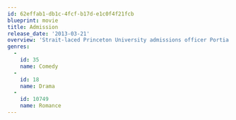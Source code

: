 ```yaml
---
id: 62effab1-db1c-4fcf-b17d-e1c0f4f21fcb
blueprint: movie
title: Admission
release_date: '2013-03-21'
overview: 'Strait-laced Princeton University admissions officer Portia Nathan is caught off-guard when she makes a recruiting visit to an alternative high school overseen by her former college classmate, the freewheeling John Pressman. Pressman has surmised that Jeremiah, his gifted yet very unconventional student, might well be the son that Portia secretly gave up for adoption many years ago. Soon, Portia finds herself bending the rules for Jeremiah, putting at risk the life she thought she always wanted – but in the process finding her way to a surprising and exhilarating life and romance she never dreamed of having.'
genres:
  -
    id: 35
    name: Comedy
  -
    id: 18
    name: Drama
  -
    id: 10749
    name: Romance
---
```

